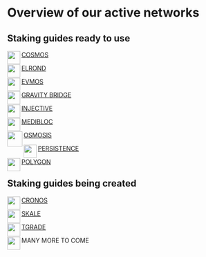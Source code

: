 # Overview of our active networks

## Staking guides ready to use

<div class="overview">
   <div>
      <p> </p>
   </div>
</div>

<div class="maincard"> 
   
 <a href="{{ site_url }}/Cosmos/" target="_self">
   <div class="card">
     <div>
       <p class="heading">
         COSMOS
       <img align="left" width="30" src="https://user-images.githubusercontent.com/95366163/146985926-4230d345-972f-485e-b9ce-0cf647b4fcc6.png"> 
       </p>
     </div>
   </div>
  </a>  

  <a href="{{ site_url }}/Elrond/" target="_self">
   <div class="card"> 
     <p class="heading">
      ELROND 
     <img align="left" width="30" src="https://user-images.githubusercontent.com/95366163/146986696-60e625c7-7966-48fa-bfd2-da671c451302.png">
     </p>
   </div>
  </a>
   
  <a href="{{ site_url }}/Evmos/" target="_self">
   <div class="card">
     <div>
       <p class="heading">
          EVMOS
            <img align="left" width="30" src="https://user-images.githubusercontent.com/95366163/155012954-779c3988-e5a5-43c9-bc1b-72f5401e2e1d.png"> 
        </p>
     </div>
   </div>
  </a>  
   
</div>
 
<div class="maincard">  
   
 <a href="{{ site_url }}/Gravity_Bridge/" target="_self">
   <div class="card">
     <div>
       <p class="heading">
         GRAVITY BRIDGE
         <img align="left" width="30" src="https://user-images.githubusercontent.com/95366163/153582519-b821722b-2811-460c-8be4-a6f8c1e41f33.png">
       </p>
     </div>
   </div>
  </a>
 
  <a href="{{ site_url }}/Injective/" target="_self">
   <div class="card">
     <div>
       <p class="heading">
         INJECTIVE
          <img align="left" width="30" src="https://user-images.githubusercontent.com/95366163/157484755-9c65e3e2-4cdc-4432-a0ee-d5a907943878.png">
       </p>
     </div>
   </div>
  </a>
   
<a href="{{ site_url }}/Medibloc/" target="_self">
   <div class="card">
     <div>
       <p class="heading">
          MEDIBLOC
         <img  align="left" width="30" src="https://user-images.githubusercontent.com/95366163/152367874-47b5660d-f3b4-46ee-aae4-72a995f816e8.png"> 
       </p>
     </div>
   </div>
  </a>  
 
</div>
 
<div class="maincard">   

 <a href="{{ site_url }}/Osmosis/" target="_self">
   <div class="card">
     <div>
       <p class="heading">
          OSMOSIS
         <img  align="left" width="35" src="https://user-images.githubusercontent.com/95366163/146988252-fc0e5f59-8c7a-4b16-bdbd-189b95d9ac5c.png"> 
       </p>
     </div>
   </div>
  </a>   

  
 <a href="{{ site_url }}/Persistence/" target="_self">
   <div class="card">
     <div>
       <p class="heading">
         PERSISTENCE
         <img align="left" width="30" src="https://user-images.githubusercontent.com/95366163/146986555-3060bdf6-661b-4627-b428-a381a308c959.png">
       </p>
     </div>
   </div>
  </a>  
   
   <a href="{{ site_url }}/Polygon/" target="_self">
   <div class="card">
     <p class="heading">
      POLYGON 
       <img align="left" width="30" src="https://user-images.githubusercontent.com/95366163/146987400-d4f74af1-ec96-4d44-a593-19a118a18f95.png">
     </p>
   </div>
  </a> 
 
</div>
 

## Staking guides being created


<div class="maincard">


<a href="{{ site_url }}/Cronos/" target="_self">
   <div class="card">
     <div>
       <p class="heading">
          CRONOS
            <img align="left" width="30" src="https://user-images.githubusercontent.com/95366163/199702174-c0837c80-2b2b-46e2-b5f4-cc3fe9a4164a.png"> 
        </p>
     </div>
   </div>
  </a> 


  <a href="{{ site_url }}/Skale/" target="_self">
   <div class="card">
     <div>
       <p class="heading">
         SKALE
          <img align="left" width="30" src="https://user-images.githubusercontent.com/95366163/147960652-7d579e98-1d34-45d6-bf46-0863f40b163a.png">
       </p>
     </div>
   </div>
  </a>  

   
  <a href="{{ site_url }}/Tgrade/" target="_self">
   <div class="card">
     <div>
       <p class="heading">
         TGRADE
          <img align="left" width="30" src="https://user-images.githubusercontent.com/95366163/199702935-2cadf0ca-200f-491f-a809-a832e11c9da1.png">
       </p>
     </div>
   </div>
  </a> 
 
 </div>
 
<div class="maincard">
   
   
 <a target="_self">
   <div class="card">
     <div>
       <p class="heading">
         MANY MORE TO COME
          <img align="left" width="30" src="https://user-images.githubusercontent.com/95366163/148103993-35fa382d-74ed-4385-9d57-276dd12ebb9c.png">
       </p>
     </div>
   </div>  
  </a>
      
</div>

